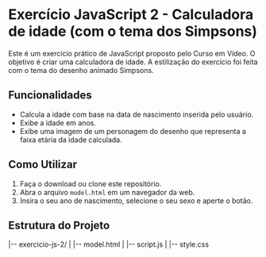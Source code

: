 # Exercício JavaScript 2 - Calculadora de idade (com o tema dos Simpsons)

Este é um exercício prático de JavaScript proposto pelo Curso em Vídeo. O objetivo é criar uma calculadora de idade. A estilização do exercício foi feita com o tema do desenho animado Simpsons.

## Funcionalidades

- Calcula a idade com base na data de nascimento inserida pelo usuário.
- Exibe a idade em anos.
- Exibe uma imagem de um personagem do desenho que representa a faixa etária da idade calculada.

## Como Utilizar

1. Faça o download ou clone este repositório.
2. Abra o arquivo `model.html` em um navegador da web.
3. Insira o seu ano de nascimento, selecione o seu sexo e aperte o botão.

## Estrutura do Projeto

|-- exercicio-js-2/
|   |-- model.html
|   |-- script.js
|   |-- style.css
